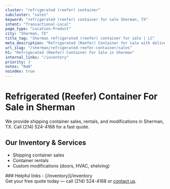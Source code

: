 ```yaml
---
cluster: "refrigerated (reefer) container"
subcluster: "sales"
keyword: "refrigerated (reefer) container for sale Sherman, TX"
intent: "Transactional-Local"
page_type: "Location-Product"
city: "Sherman, TX"
title_tag: "Sherman refrigerated (reefer) container for sale | LC"
meta_description: "Refrigerated (Reefer) Container for sale with delivery in Sherman, TX. LC Container — local Since 2003. Get pricing today."
url_slug: "/sherman/refrigerated-reefer-container/sales"
h1: "Refrigerated (Reefer) Container For Sale in Sherman"
internal_links: "/inventory"
priority: 3
notes: "NaN"
noindex: true
---
```


# Refrigerated (Reefer) Container For Sale in Sherman

We provide shipping container sales, rentals, and modifications in Sherman, TX. Call (214) 524-4168 for a fast quote.

## Our Inventory & Services
- Shipping container sales
- Container rentals
- Custom modifications (doors, HVAC, shelving)

<div data-section="internal-links">
### Helpful links
- [/inventory](/inventory
</div>

<div data-section="cta">
Get your free quote today — call (214) 524-4168 or <a href="/contact">contact us</a>.
</div>

<script type="application/ld+json">{"@context":"https://schema.org","@type":"FAQPage","mainEntity":[{"@type":"Question","name":"How much does delivery cost in Sherman, TX?","acceptedAnswer":{"@type":"Answer","text":"Delivery costs vary by distance and container size. Most deliveries in Sherman, TX range from $150-$300. Call (214) 524-4168 for an exact quote based on your specific location."}},{"@type":"Question","name":"Do you offer financing or payment plans?","acceptedAnswer":{"@type":"Answer","text":"We accept major credit cards, checks, and can discuss commercial terms for bulk purchases. Call (214) 524-4168 to discuss options."}},{"@type":"Question","name":"Can you customize containers in Sherman, TX?","acceptedAnswer":{"@type":"Answer","text":"Yes — we perform modifications like doors, HVAC, insulation, and shelving. Request a custom quote at (214) 524-4168 or via our contact form."}}]}</script>
